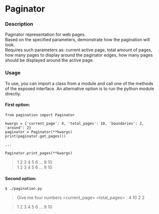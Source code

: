 # Paginator

### Description
Paginator representation for web pages.  
Based on the specified parameters, demonstrate how the pagination will look.  
Requires such parameters as: current active page, total amount of pages,  
how many pages to display around the paginator edges, how many pages  
should be displayed around the active page.


### Usage
To use, you can import a class from a module and call one of the methods  
of the exposed interface. An alternative option is to run the python module  
directly.

#### First option:
```
from pagination import Paginator

kwargs = {'current_page': 4, 'total_pages': 10, 'boundaries': 2, 'around': 2}
paginator = Paginator(**kwargs)
print(paginator.get_pages())

...

Paginator.print_pages(**kwargs)
```

> 1 2 3 4 5 6 ... 9 10  
> 1 2 3 4 5 6 ... 9 10

#### Second option:
`$ ./pagination.py`
> Give me four numbers <current_page> <total_pages> <boundaries> <boundaries>: 4 10 2 2

> 1 2 3 4 5 6 ... 9 10
